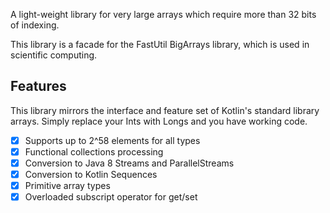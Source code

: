 A light-weight library for very large arrays which require more than 32 bits of indexing.

This library is a facade for the FastUtil BigArrays library, which is used in scientific computing.

## Features

This library mirrors the interface and feature set of Kotlin's standard library arrays.
Simply replace your Ints with Longs and you have working code.

- [x] Supports up to 2^58 elements for all types
- [x] Functional collections processing
- [x] Conversion to Java 8 Streams and ParallelStreams
- [x] Conversion to Kotlin Sequences
- [x] Primitive array types
- [x] Overloaded subscript operator for get/set